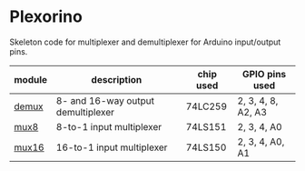 # Plexorino

Skeleton code for multiplexer and demultiplexer for Arduino input/output pins.

| module          | description                        |chip used | GPIO pins used     |
|-----------------|------------------------------------|----------|--------------------|
| [demux](/demux) | 8- and 16-way output demultiplexer | 74LC259  | 2, 3, 4, 8, A2, A3 |
| [mux8](/mux8)   | 8-to-1 input multiplexer           | 74LS151  | 2, 3, 4, A0        |
| [mux16](/mux16) | 16-to-1 input multiplexer          | 74LS150  | 2, 3, 4, A0, A1    |
